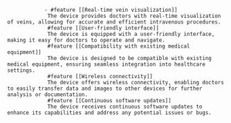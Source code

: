 				- #feature [[Real-time vein visualization]]
				 The device provides doctors with real-time visualization of veins, allowing for accurate and efficient intravenous procedures.
				 #feature [[User-friendly interface]]
				 The device is equipped with a user-friendly interface, making it easy for doctors to operate and navigate.
				 #feature [[Compatibility with existing medical equipment]]
				 The device is designed to be compatible with existing medical equipment, ensuring seamless integration into healthcare settings.
				 #feature [[Wireless connectivity]]
				 The device offers wireless connectivity, enabling doctors to easily transfer data and images to other devices for further analysis or documentation.
				 #feature [[Continuous software updates]]
				 The device receives continuous software updates to enhance its capabilities and address any potential issues or bugs.



